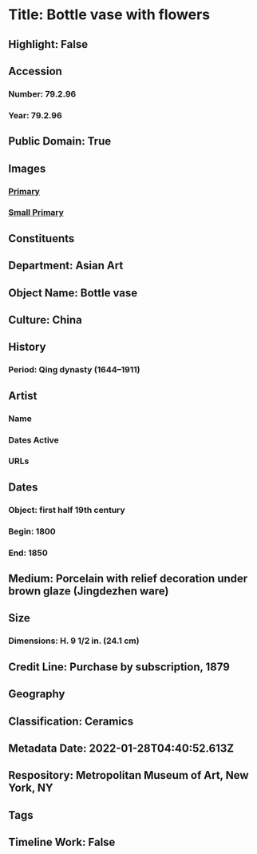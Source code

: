 # Title: Bottle vase with flowers
## Highlight: False
## Accession
### Number: 79.2.96
### Year: 79.2.96
## Public Domain: True
## Images
### [Primary](https://images.metmuseum.org/CRDImages/as/original/28550.jpg)
### [Small Primary](https://images.metmuseum.org/CRDImages/as/web-large/28550.jpg)
## Constituents
## Department: Asian Art
## Object Name: Bottle vase
## Culture: China
## History
### Period: Qing dynasty (1644–1911)
## Artist
### Name
### Dates Active
### URLs
## Dates
### Object: first half 19th century
### Begin: 1800
### End: 1850
## Medium: Porcelain with relief decoration under brown glaze (Jingdezhen ware)
## Size
### Dimensions: H. 9 1/2 in. (24.1 cm)
## Credit Line: Purchase by subscription, 1879
## Geography
## Classification: Ceramics
## Metadata Date: 2022-01-28T04:40:52.613Z
## Respository: Metropolitan Museum of Art, New York, NY
## Tags
## Timeline Work: False